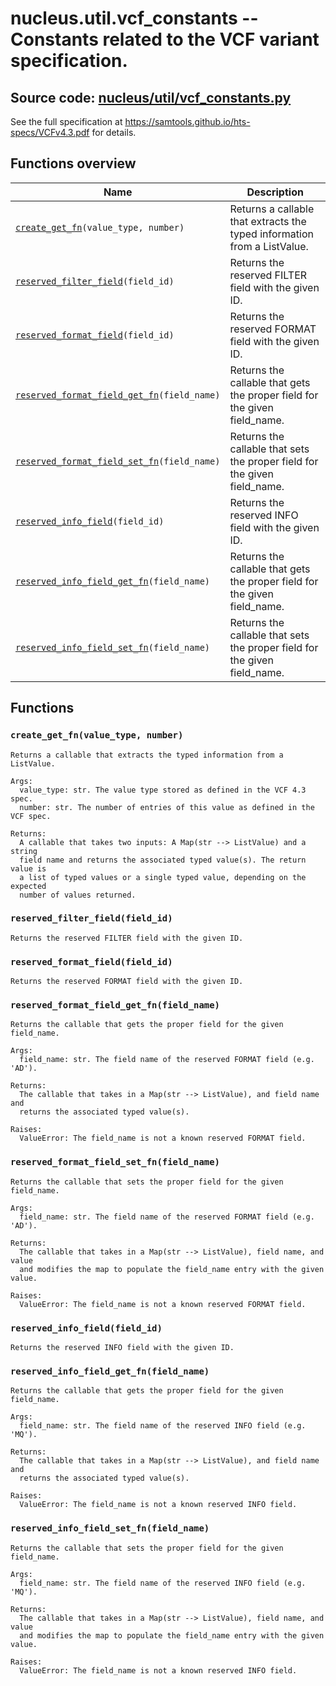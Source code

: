 # nucleus.util.vcf_constants -- Constants related to the VCF variant specification.
**Source code:** [nucleus/util/vcf_constants.py](https://github.com/google/nucleus/tree/master/nucleus/util/vcf_constants.py)
---
See the full specification at https://samtools.github.io/hts-specs/VCFv4.3.pdf
for details.

## Functions overview
Name | Description
-----|------------
[`create_get_fn`](#create_get_fn)`(value_type, number)` | Returns a callable that extracts the typed information from a ListValue.
[`reserved_filter_field`](#reserved_filter_field)`(field_id)` | Returns the reserved FILTER field with the given ID.
[`reserved_format_field`](#reserved_format_field)`(field_id)` | Returns the reserved FORMAT field with the given ID.
[`reserved_format_field_get_fn`](#reserved_format_field_get_fn)`(field_name)` | Returns the callable that gets the proper field for the given field_name.
[`reserved_format_field_set_fn`](#reserved_format_field_set_fn)`(field_name)` | Returns the callable that sets the proper field for the given field_name.
[`reserved_info_field`](#reserved_info_field)`(field_id)` | Returns the reserved INFO field with the given ID.
[`reserved_info_field_get_fn`](#reserved_info_field_get_fn)`(field_name)` | Returns the callable that gets the proper field for the given field_name.
[`reserved_info_field_set_fn`](#reserved_info_field_set_fn)`(field_name)` | Returns the callable that sets the proper field for the given field_name.

## Functions
### `create_get_fn(value_type, number)`<a name="create_get_fn"></a>
```
Returns a callable that extracts the typed information from a ListValue.

Args:
  value_type: str. The value type stored as defined in the VCF 4.3 spec.
  number: str. The number of entries of this value as defined in the VCF spec.

Returns:
  A callable that takes two inputs: A Map(str --> ListValue) and a string
  field name and returns the associated typed value(s). The return value is
  a list of typed values or a single typed value, depending on the expected
  number of values returned.
```

### `reserved_filter_field(field_id)`<a name="reserved_filter_field"></a>
```
Returns the reserved FILTER field with the given ID.
```

### `reserved_format_field(field_id)`<a name="reserved_format_field"></a>
```
Returns the reserved FORMAT field with the given ID.
```

### `reserved_format_field_get_fn(field_name)`<a name="reserved_format_field_get_fn"></a>
```
Returns the callable that gets the proper field for the given field_name.

Args:
  field_name: str. The field name of the reserved FORMAT field (e.g. 'AD').

Returns:
  The callable that takes in a Map(str --> ListValue), and field name and
  returns the associated typed value(s).

Raises:
  ValueError: The field_name is not a known reserved FORMAT field.
```

### `reserved_format_field_set_fn(field_name)`<a name="reserved_format_field_set_fn"></a>
```
Returns the callable that sets the proper field for the given field_name.

Args:
  field_name: str. The field name of the reserved FORMAT field (e.g. 'AD').

Returns:
  The callable that takes in a Map(str --> ListValue), field name, and value
  and modifies the map to populate the field_name entry with the given value.

Raises:
  ValueError: The field_name is not a known reserved FORMAT field.
```

### `reserved_info_field(field_id)`<a name="reserved_info_field"></a>
```
Returns the reserved INFO field with the given ID.
```

### `reserved_info_field_get_fn(field_name)`<a name="reserved_info_field_get_fn"></a>
```
Returns the callable that gets the proper field for the given field_name.

Args:
  field_name: str. The field name of the reserved INFO field (e.g. 'MQ').

Returns:
  The callable that takes in a Map(str --> ListValue), and field name and
  returns the associated typed value(s).

Raises:
  ValueError: The field_name is not a known reserved INFO field.
```

### `reserved_info_field_set_fn(field_name)`<a name="reserved_info_field_set_fn"></a>
```
Returns the callable that sets the proper field for the given field_name.

Args:
  field_name: str. The field name of the reserved INFO field (e.g. 'MQ').

Returns:
  The callable that takes in a Map(str --> ListValue), field name, and value
  and modifies the map to populate the field_name entry with the given value.

Raises:
  ValueError: The field_name is not a known reserved INFO field.
```

